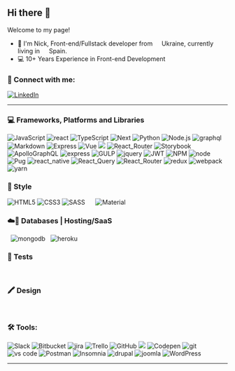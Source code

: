 ## Hi there 👋

Welcome to my page!
- 📍  I'm Nick, Front-end/Fullstack developer from <img src="https://cdn-icons-png.flaticon.com/512/197/197572.png" width="13"/> Ukraine, currently living in <img src="https://cdn-icons-png.flaticon.com/512/197/197593.png" width="13"/> Spain.
- 💻 10+ Years Experience in Front-end Development


### 🤝 Connect with me:


[<img alt="LinkedIn" src="https://img.shields.io/badge/linkedin-0077B5.svg?&style=for-the-badge&logo=linkedin&logoColor=white" />][linkedin]
<!-- [<img alt="Gmail" src="https://img.shields.io/badge/Gmail-D14836?style=for-the-badge&logo=gmail&logoColor=white" />][mail] -->

---

### 💻 Frameworks, Platforms and Libraries
<img alt="JavaScript" src='https://img.shields.io/badge/JavaScript-F7DF1E?style=for-the-badge&logo=javascript&logoColor=black' />
<img alt="react" src='https://img.shields.io/badge/react-%2320232a.svg?style=for-the-badge&logo=react&logoColor=%2361DAFB' />
<img alt="TypeScript" src='https://img.shields.io/badge/TypeScript-007ACC?style=for-the-badge&logo=typescript&logoColor=white' />
<img alt="Next" src='https://img.shields.io/badge/Next-black?style=for-the-badge&logo=next.js&logoColor=white' />
<img alt="Python" src='https://img.shields.io/badge/Python-3776AB?style=for-the-badge&logo=python&logoColor=white' />
<img alt="Node.js" src='https://img.shields.io/badge/Node.js-43853D?style=for-the-badge&logo=node.js&logoColor=white' />
<img alt="graphql" src="https://img.shields.io/badge/graphql-E10098.svg?&style=for-the-badge&logo=graphql&logoColor=fff" />
<img alt="Markdown" src='https://img.shields.io/badge/Markdown-000000?style=for-the-badge&logo=markdown&logoColor=white' />
<img alt="Express" src='https://img.shields.io/badge/Express.js-404D59?style=for-the-badge' />
<img alt="Vue" src='https://img.shields.io/badge/Vue.js-35495E?style=for-the-badge&logo=vue.js&logoColor=4FC08D' />
<img alshieldst="redux-saga" src="https://img.shields.io/badge/redux saga-939393.svg?&style=for-the-badge&logo=redux-saga&logoColor=fff" />
<img alt="React_Router" src='https://img.shields.io/badge/React_Router-CA4245?style=for-the-badge&logo=react-router&logoColor=white' />
<img alt="Storybook" src='https://img.shields.io/badge/-Storybook-FF4785?style=for-the-badge&logo=storybook&logoColor=white' />
<img alt="ApolloGraphQL" src='https://img.shields.io/badge/-ApolloGraphQL-311C87?style=for-the-badge&logo=apollo-graphql' />
<img alt="express" src='https://img.shields.io/badge/express.js-%23404d59.svg?style=for-the-badge&logo=express&logoColor=%2361DAFB' />
<img alt="GULP" src='https://img.shields.io/badge/GULP-%23CF4647.svg?style=for-the-badge&logo=gulp&logoColor=white' />
<img alt="jquery" src='https://img.shields.io/badge/jquery-%230769AD.svg?style=for-the-badge&logo=jquery&logoColor=white' />
<img alt="JWT" src='https://img.shields.io/badge/JWT-black?style=for-the-badge&logo=JSON%20web%20tokens' />
<img alt="NPM" src='https://img.shields.io/badge/NPM-%23CB3837.svg?style=for-the-badge&logo=npm&logoColor=white' />
<img alt="node" src='https://img.shields.io/badge/node.js-6DA55F?style=for-the-badge&logo=node.js&logoColor=white' />
<img alt="Pug" src='https://img.shields.io/badge/Pug-FFF?style=for-the-badge&logo=pug&logoColor=A86454' />
<img alt="react_native" src='https://img.shields.io/badge/react_native-%2320232a.svg?style=for-the-badge&logo=react&logoColor=%2361DAFB' />
<img alt="React_Query" src='https://img.shields.io/badge/-React%20Query-FF4154?style=for-the-badge&logo=react%20query&logoColor=white' />
<img alt="React_Router" src='https://img.shields.io/badge/React_Router-CA4245?style=for-the-badge&logo=react-router&logoColor=white' />
<img alt="redux" src='https://img.shields.io/badge/redux-%23593d88.svg?style=for-the-badge&logo=redux&logoColor=white)' />
<img alt="webpack" src='https://img.shields.io/badge/webpack-%238DD6F9.svg?style=for-the-badge&logo=webpack&logoColor=black' />
<img alt="yarn" src='https://img.shields.io/badge/yarn-%232C8EBB.svg?style=for-the-badge&logo=yarn&logoColor=white' />
<img alt="" src='' />
<img alt="" src='' />

### 💄 Style
<img alt="HTML5" src='https://img.shields.io/badge/HTML5-E34F26?style=for-the-badge&logo=html5&logoColor=white' />
<img alt="CSS3" src='https://img.shields.io/badge/CSS3-1572B6?style=for-the-badge&logo=css3&logoColor=white' />
<img alt="SASS" src='https://img.shields.io/badge/SASS-hotpink.svg?style=for-the-badge&logo=SASS&logoColor=white' />
<img alt="" src='https://img.shields.io/badge/-AntDesign-%230170FE?style=for-the-badge&logo=ant-design&logoColor=white' />
<img alt="" src='https://img.shields.io/badge/bootstrap-%23563D7C.svg?style=for-the-badge&logo=bootstrap&logoColor=white' />
<img alt="" src='https://img.shields.io/badge/less-2B4C80?style=for-the-badge&logo=less&logoColor=white' />
<img alt="" src='https://img.shields.io/badge/styled--components-DB7093?style=for-the-badge&logo=styled-components&logoColor=white)' />
<img alt="" src='https://img.shields.io/badge/tailwindcss-%2338B2AC.svg?style=for-the-badge&logo=tailwind-css&logoColor=white' />
<img alt="Material" src='https://img.shields.io/badge/Material--UI-0081CB?style=for-the-badge&logo=material-ui&logoColor=white' />


### ☁️💾 Databases |  Hosting/SaaS
<img alt="" src='https://img.shields.io/badge/MySQL-00000F?style=for-the-badge&logo=mysql&logoColor=white' />
<img alt="" src='https://img.shields.io/badge/PostgreSQL-316192?style=for-the-badge&logo=postgresql&logoColor=white' />
<img alt="mongodb" src="https://img.shields.io/badge/mongodb-26A944.svg?&style=for-the-badge&logo=mongodb&logoColor=fff" />
<img alt="" src='https://img.shields.io/badge/Amazon_AWS-232F3E?style=for-the-badge&logo=amazon-aws&logoColor=white' />
<img alt="" src='https://img.shields.io/badge/firebase-%23039BE5.svg?style=for-the-badge&logo=firebase' />
<img alt="heroku" src="https://img.shields.io/badge/heroku-5920B1.svg?&style=for-the-badge&logo=heroku&logoColor=fff" />
<img alt="" src='' />

### 🔔 Tests
<img alt="" src='https://img.shields.io/badge/-jest-%23C21325?style=for-the-badge&logo=jest&logoColor=white' />
<img alt="" src='https://img.shields.io/badge/testing%20library-323330?style=for-the-badge&logo=testing-library&logoColor=red' />
<img alt="" src='https://img.shields.io/badge/-cypress-%23E5E5E5?style=for-the-badge&logo=cypress&logoColor=058a5e' />
<img alt="" src='' />
<img alt="" src='' />
<img alt="" src='' />

### 🖍 Design
<img alt="" src='https://img.shields.io/badge/Figma-F24E1E?style=for-the-badge&logo=figma&logoColor=white' />
<img alt="" src='https://img.shields.io/badge/Sketch-FFB387?style=for-the-badge&logo=sketch&logoColor=black' />
<img alt="" src='https://img.shields.io/badge/Adobe%20XD-470137?style=for-the-badge&logo=Adobe%20XD&logoColor=#FF61F6' />
<img alt="" src='https://img.shields.io/badge/adobe%20photoshop-%2331A8FF.svg?style=for-the-badge&logo=adobe%20photoshop&logoColor=white' />
<img alt="" src='https://img.shields.io/badge/adobe%20illustrator-%23FF9A00.svg?style=for-the-badge&logo=adobe%20illustrator&logoColor=white' />

### 🛠 Tools:
<img alt="Slack" src="https://img.shields.io/badge/Slack-4A154B.svg?style=for-the-badge&logo=slack&logoColor=white" />
<img alt="Bitbucket" src="https://img.shields.io/badge/Bitbucket-0747a6?style=for-the-badge&logo=bitbucket&logoColor=white" />
<img alt="jira" src="https://img.shields.io/badge/jira-2D80FF.svg?&style=for-the-badge&logo=jira&logoColor=fff" />
<img alt="Trello" src='https://img.shields.io/badge/Trello-%23026AA7.svg?style=for-the-badge&logo=Trello&logoColor=white' />
<img alt="GitHub" src="https://img.shields.io/badge/GitHub-100000?style=for-the-badge&logo=github&logoColor=white" />
<img slt="GitLab" src="https://img.shields.io/badge/GitLab-330F63?style=for-the-badge&logo=gitlab&logoColor=white" />
<img alt="Codepen" src="https://img.shields.io/badge/Codepen-000000?style=for-the-badge&logo=codepen&logoColor=white" />
<img alt="git" src="https://img.shields.io/badge/git-F05033.svg?&style=for-the-badge&logo=git&logoColor=fff" />
<img alt="vs code" src="https://img.shields.io/badge/vs code-007ACC.svg?&style=for-the-badge&logo=visual-studio-code&logoColor=fff" />
<img alt="Postman" src='https://img.shields.io/badge/Postman-FF6C37?style=for-the-badge&logo=postman&logoColor=white' />
<img alt="Insomnia" src='https://img.shields.io/badge/Insomnia-black?style=for-the-badge&logo=insomnia&logoColor=5849BE' />
<img alt="drupal" src='https://img.shields.io/badge/drupal-%230678BE.svg?style=for-the-badge&logo=drupal&logoColor=white' />
<img alt="joomla" src='https://img.shields.io/badge/joomla-%235091CD.svg?style=for-the-badge&logo=joomla&logoColor=white' />
<img alt="WordPress" src='https://img.shields.io/badge/WordPress-%23117AC9.svg?style=for-the-badge&logo=WordPress&logoColor=white' />

---

<!--
**Arhitector/Arhitector** is a ✨ _special_ ✨ repository because its `README.md` (this file) appears on your GitHub profile.

Here are some ideas to get you started:


- 🔭 I’m currently working on ...
- 🌱 I’m currently learning ...
- 👯 I’m looking to collaborate on ...
- 🤔 I’m looking for help with ...
- 💬 Ask me about ...
- 📫 How to reach me: ...
- 😄 Pronouns: ...
- ⚡ Fun fact: ...
-->

[linkedin]: https://www.linkedin.com/in/nikolay-filipov-7137a95a/